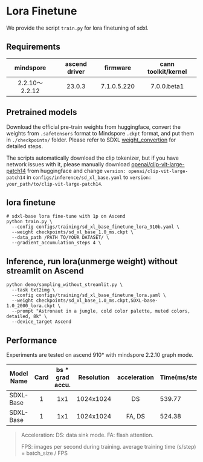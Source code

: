 # Lora Finetune

We provide the script `train.py` for lora finetuning of sdxl.

## Requirements

| mindspore      | ascend driver | firmware    | cann toolkit/kernel |
| :--------------: | :------------: |:----------: |:------------------: |
| 2.2.10～2.2.12 | 23.0.3        | 7.1.0.5.220 | 7.0.0.beta1         |

## Pretrained models

Download the official pre-train weights from huggingface, convert the weights from `.safetensors` format to Mindspore `.ckpt` format, and put them in `./checkpoints/` folder. Please refer to SDXL [weight_convertion](./preparation.md#convert-pretrained-checkpoint) for detailed steps.

The scripts automatically download the clip tokenizer, but if you have network issues with it, please manually download [openai/clip-vit-large-patch14](https://huggingface.co/openai/clip-vit-large-patch14) from huggingface and change `version: openai/clip-vit-large-patch14` in `configs/inference/sd_xl_base.yaml` to `version: your_path/to/clip-vit-large-patch14`.

## lora finetune

```shell
# sdxl-base lora fine-tune with 1p on Ascend
python train.py \
  --config configs/training/sd_xl_base_finetune_lora_910b.yaml \
  --weight checkpoints/sd_xl_base_1.0_ms.ckpt \
  --data_path /PATH TO/YOUR DATASET/ \
  --gradient_accumulation_steps 4 \
```

## Inference, run lora(unmerge weight) without streamlit on Ascend

```shell
python demo/sampling_without_streamlit.py \
  --task txt2img \
  --config configs/training/sd_xl_base_finetune_lora.yaml \
  --weight checkpoints/sd_xl_base_1.0_ms.ckpt,SDXL-base-1.0_2000_lora.ckpt \
  --prompt "Astronaut in a jungle, cold color palette, muted colors, detailed, 8k" \
  --device_target Ascend
```

## Performance

Experiments are tested on ascend 910* with mindspore 2.2.10 graph mode.

| Model Name      | Card | bs * grad accu. |   Resolution       |   acceleration   |   Time(ms/step)  |   FPS (img/s)|
|---------------|:------------------:|:----------------:|:----------------:|:----------------:|------------------|:----------------:|
| SDXL-Base     |      1            |      1x1             |     1024x1024         | DS           |       539.77         |    1.85       |
| SDXL-Base     |      1            |      1x1             |     1024x1024         | FA, DS |       524.38          |    1.91   |
> Acceleration: DS: data sink mode. FA: flash attention.
>
>FPS: images per second during training. average training time (s/step) = batch_size / FPS
